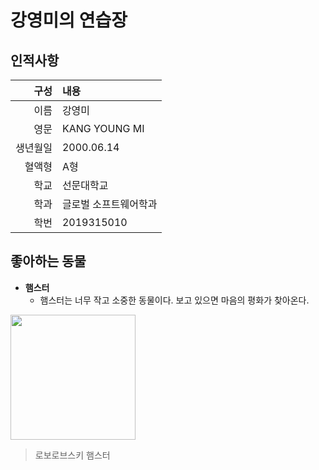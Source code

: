 # 강영미의 연습장
## 인적사항
| 구성 | 내용 |
|-----:|:-----|
|이름|강영미|
|영문|KANG YOUNG MI|
|생년월일|2000.06.14|
|혈액형|A형|
|학교|선문대학교|
|학과|글로벌 소프트웨어학과|
|학번|2019315010|

## 좋아하는 동물
- **햄스터**
   - 햄스터는 너무 작고 소중한 동물이다. 보고 있으면 마음의 평화가 찾아온다.
<img src="https://lh3.googleusercontent.com/proxy/ubVh5pusJ2tKjHo9gQEh-ENBEXu6MYSwKvOSU4_-kdgNllXcBEbEnauFDL2zqtZsjw8EPgm49YUenMlb_-r6V5bNTFy7pwkRA9uin4I81qb5dXplJEjZUb3IELZ0Lvb9D6CP-5eYEs6gsoULMyvC3IWhFD2uDf82U_eRPvBeMz4O1Lo18CN4byzchMylEHzxAgxhVy69_wcfWPpaw_iUXTvRDulNdbJtPmHE55BUY7m-Rcl2ALy-AJBOrdV8isMa4AyhYLXshOHL64hCmVDkXFRDbsanYg" width="200">

> 로보로브스키 햄스터
